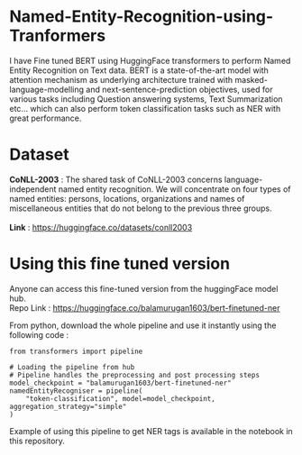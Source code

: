 # Named-Entity-Recognition-using-Tranformers
I have Fine tuned BERT using HuggingFace transformers to perform Named Entity Recognition on Text data. BERT is a state-of-the-art model with attention mechanism as underlying architecture trained with masked-language-modelling and next-sentence-prediction objectives, used for various tasks including Question answering systems, Text Summarization etc... which can also perform token classification tasks such as NER with great performance.

# Dataset
**CoNLL-2003** :
The shared task of CoNLL-2003 concerns language-independent named entity recognition. We will concentrate on four types of named entities: persons, locations, organizations and names of miscellaneous entities that do not belong to the previous three groups.<br><br>
**Link** : https://huggingface.co/datasets/conll2003

# Using this fine tuned version
Anyone can access this fine-tuned version from the huggingFace model hub.<br>Repo Link : https://huggingface.co/balamurugan1603/bert-finetuned-ner

From python, download the whole pipeline and use it instantly using the following code :
```
from transformers import pipeline

# Loading the pipeline from hub
# Pipeline handles the preprocessing and post processing steps
model_checkpoint = "balamurugan1603/bert-finetuned-ner"
namedEntityRecogniser = pipeline(
    "token-classification", model=model_checkpoint, aggregation_strategy="simple"
)
```

Example of using this pipeline to get NER tags is available in the notebook in this repository.
